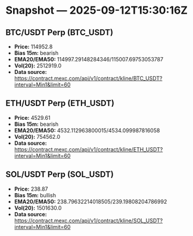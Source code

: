 # Snapshot — 2025-09-12T15:30:16Z

## BTC/USDT Perp (BTC_USDT)
- **Price:** 114952.8
- **Bias 15m:** bearish
- **EMA20/EMA50:** 114997.29148284346/115007.69753053787
- **Vol(20):** 2512919.0
- **Data source:** https://contract.mexc.com/api/v1/contract/kline/BTC_USDT?interval=Min1&limit=60

## ETH/USDT Perp (ETH_USDT)
- **Price:** 4529.61
- **Bias 15m:** bearish
- **EMA20/EMA50:** 4532.112963800015/4534.099987816058
- **Vol(20):** 754562.0
- **Data source:** https://contract.mexc.com/api/v1/contract/kline/ETH_USDT?interval=Min1&limit=60

## SOL/USDT Perp (SOL_USDT)
- **Price:** 238.87
- **Bias 15m:** bullish
- **EMA20/EMA50:** 238.79632214018505/239.19808204786992
- **Vol(20):** 1501630.0
- **Data source:** https://contract.mexc.com/api/v1/contract/kline/SOL_USDT?interval=Min1&limit=60
